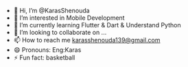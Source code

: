 - 👋 Hi, I’m @KarasShenouda
- 👀 I’m interested in Mobile Development
- 🌱 I’m currently learning Flutter & Dart & Understand Python
- 💞️ I’m looking to collaborate on ...
- 📫 How to reach me karasshenouda139@gmail.com 
- 😄 Pronouns: Eng:Karas
- ⚡ Fun fact: basketball

<!---
KarasShenouda/KarasShenouda is a ✨ special ✨ repository because its `README.md` (this file) appears on your GitHub profile.
You can click the Preview link to take a look at your changes.
--->
